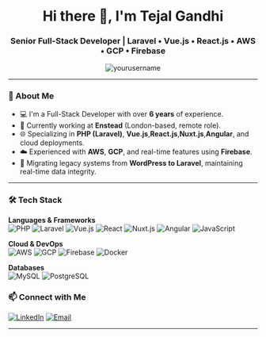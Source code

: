 <h1 align="center">Hi there 👋, I'm Tejal Gandhi</h1>
<h3 align="center">Senior Full-Stack Developer | Laravel • Vue.js • React.js  • AWS • GCP • Firebase</h3>

<p align="center">
  <img src="https://komarev.com/ghpvc/?username=yourusername&label=Profile%20views&color=0e75b6&style=flat" alt="yourusername" />
</p>

---

### 🚀 About Me

- 💻 I'm a Full-Stack Developer with over **6 years** of experience.
- 🔭 Currently working at **Enstead** (London-based, remote role).
- 🌐 Specializing in **PHP (Laravel)**, **Vue.js**,**React.js**,**Nuxt.js**,**Angular**, and cloud deployments.
- ☁️ Experienced with **AWS**, **GCP**, and real-time features using **Firebase**.
- 🔄 Migrating legacy systems from **WordPress to Laravel**, maintaining real-time data integrity.

---

### 🛠️ Tech Stack

**Languages & Frameworks**  
![PHP](https://img.shields.io/badge/-PHP-777BB4?style=flat&logo=php&logoColor=white)
![Laravel](https://img.shields.io/badge/-Laravel-E74430?style=flat&logo=laravel&logoColor=white)
![Vue.js](https://img.shields.io/badge/-Vue.js-4FC08D?style=flat&logo=vuedotjs&logoColor=white)
![React](https://img.shields.io/badge/-React-61DAFB?style=flat&logo=react&logoColor=black)
![Nuxt.js](https://img.shields.io/badge/-Nuxt.js-00C58E?style=flat&logo=nuxtdotjs&logoColor=white)
![Angular](https://img.shields.io/badge/-Angular-DD0031?style=flat&logo=angular&logoColor=white)
![JavaScript](https://img.shields.io/badge/-JavaScript-F7DF1E?style=flat&logo=javascript&logoColor=black)

**Cloud & DevOps**  
![AWS](https://img.shields.io/badge/-AWS-232F3E?style=flat&logo=amazonaws)
![GCP](https://img.shields.io/badge/-GCP-4285F4?style=flat&logo=googlecloud&logoColor=white)
![Firebase](https://img.shields.io/badge/-Firebase-FFCA28?style=flat&logo=firebase&logoColor=black)
![Docker](https://img.shields.io/badge/-Docker-2496ED?style=flat&logo=docker&logoColor=white)

**Databases**  
![MySQL](https://img.shields.io/badge/-MySQL-4479A1?style=flat&logo=mysql&logoColor=white)
![PostgreSQL](https://img.shields.io/badge/-PostgreSQL-336791?style=flat&logo=postgresql&logoColor=white)


### 📫 Connect with Me

[![LinkedIn](https://img.shields.io/badge/-LinkedIn-0077B5?style=flat&logo=linkedin&logoColor=white)](https://www.linkedin.com/in/tejal-gandhi-978744113/)
[![Email](https://img.shields.io/badge/-Email-D14836?style=flat&logo=gmail&logoColor=white)](mailto:tejalgandhi.1993@gmail.com)

---
